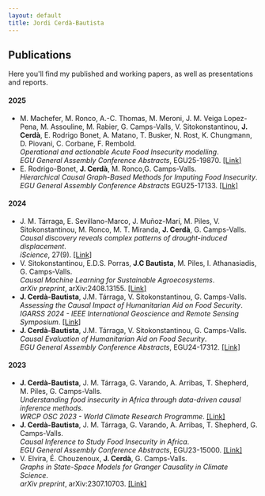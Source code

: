 ```yaml
---
layout: default
title: Jordi Cerdà-Bautista
---
```


<section class="sections">
<h1>Publications</h1>
<p>Here you'll find my published and working papers, as well as presentations and reports.</p>

<h4>2025</h4>
<ul>
  <li>
    M. Machefer, M. Ronco, A.-C. Thomas, M. Meroni, J. M. Veiga Lopez-Pena, M. Assouline, M. Rabier, G. Camps-Valls, V. Sitokonstantinou, <strong>J. Cerdà</strong>, E. Rodrigo Bonet, A. Matano, T. Busker, N. Rost, K. Chungmann, D. Piovani, C. Corbane, F. Rembold.<br>
    <em>Operational and actionable Acute Food Insecurity modelling</em>.<br>
    <em>EGU General Assembly Conference Abstracts</em>, EGU25-19870.
    <a href="https://meetingorganizer.copernicus.org/EGU25/EGU25-19870.html" class="publication-link" target="_blank">[Link]</a>
  </li>
  <li>
    E. Rodrigo-Bonet, <strong>J. Cerdà</strong>, M. Ronco,G. Camps-Valls.<br>
    <em>Hierarchical Causal Graph-Based Methods for Imputing Food Insecurity</em>.<br>
    <em>EGU General Assembly Conference Abstracts</em> EGU25-17133.
    <a href="https://meetingorganizer.copernicus.org/EGU25/EGU25-17133.html" class="publication-link" target="_blank">[Link]</a>
  </li>
</ul>
<h4>2024</h4>
<ul>
  <li>
    J. M. Tárraga, E. Sevillano-Marco, J. Muñoz-Marí, M. Piles, V. Sitokonstantinou, M. Ronco, M. T. Miranda, <strong>J. Cerdà</strong>, G. Camps-Valls.<br>
    <em>Causal discovery reveals complex patterns of drought-induced displacement</em>.<br>
    <em>iScience</em>, 27(9).
    <a href="https://www.cell.com/iscience/fulltext/S2589-0042(24)01853-4" class="publication-link" target="_blank">[Link]</a>
  </li>
  <li>
    V. Sitokonstantinou, E.D.S. Porras, <strong>J.C Bautista</strong>, M. Piles, I. Athanasiadis, G. Camps-Valls.<br>
    <em>Causal Machine Learning for Sustainable Agroecosystems</em>.<br>
    <em>arXiv preprint</em>, arXiv:2408.13155.
    <a href="https://arxiv.org/abs/2408.13155" class="publication-link" target="_blank">[Link]</a>
  </li>
  <li>
    <strong>J. Cerdà-Bautista</strong>, J.M. Tárraga, V. Sitokonstantinou, G. Camps-Valls.<br>
    <em>Assessing the Causal Impact of Humanitarian Aid on Food Security</em>.<br>
    <em>IGARSS 2024 - IEEE International Geoscience and Remote Sensing Symposium</em>.
    <a href="https://arxiv.org/abs/2310.11287" class="publication-link" target="_blank">[Link]</a>
  </li>
  <li>
    <strong>J. Cerdà-Bautista</strong>, J.M. Tárraga, V. Sitokonstantinou, G. Camps-Valls.<br>
    <em>Causal Evaluation of Humanitarian Aid on Food Security</em>.<br>
    <em>EGU General Assembly Conference Abstracts</em>, EGU24-17312.
    <a href="https://meetingorganizer.copernicus.org/EGU24/EGU24-17312.html?pdf" class="publication-link" target="_blank">[Link]</a>
  </li>
</ul>

<h4>2023</h4>
<ul>
  <li>
    <strong>J. Cerdà-Bautista</strong>, J. M. Tárraga, G. Varando, A. Arribas, T. Shepherd, M. Piles, G. Camps-Valls.<br>
    <em>Understanding food insecurity in Africa through data-driven causal inference methods</em>.<br>
    <em>WRCP OSC 2023 - World Climate Research Programme</em>.
    <a href="https://wcrp-osc2023.org/poster-awardees" class="publication-link" target="_blank">[Link]</a>
  </li>
  <li>
    <strong>J. Cerdà-Bautista</strong>, J. M. Tárraga, G. Varando, A. Arribas, T. Shepherd, G. Camps-Valls.<br>
    <em>Causal Inference to Study Food Insecurity in Africa</em>.<br>
    <em>EGU General Assembly Conference Abstracts</em>, EGU23-15000.
    <a href="https://meetingorganizer.copernicus.org/EGU23/EGU23-15000.html" class="publication-link" target="_blank">[Link]</a>
  </li>
  <li>
    V. Elvira, É. Chouzenoux, <strong>J. Cerdà</strong>, G. Camps-Valls.<br>
    <em>Graphs in State-Space Models for Granger Causality in Climate Science</em>.<br>
    <em>arXiv preprint</em>, arXiv:2307.10703.
    <a href="https://arxiv.org/abs/2307.10703" class="publication-link" target="_blank">[Link]</a>
  </li>
</ul>

</section>
